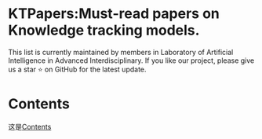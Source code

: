# KTPapers:Must-read papers on Knowledge tracking models.
This list is currently maintained by members in Laboratory of Artificial Intelligence in Advanced Interdisciplinary. If you like our project, please give us a star ⭐ on GitHub for the latest update.
# Contents
 [Contents]:https://github.com/YangtzeUniversityZk/KTPapers?tab=readme-ov-file#contents
 这是[Contents]
